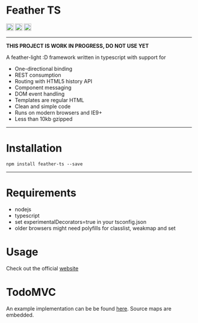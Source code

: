 # Feather TS

<img src="http://cd.feather-ts.com/mendrik/feather/badge/?branch=master" height="20">
<img src="http://dist.feather-ts.com/size.svg" height="20">
<img src="http://www.feather-ts.com/images/licence.svg" height="20">

---
**THIS PROJECT IS WORK IN PROGRESS, DO NOT USE YET**

A feather-light :D framework written in typescript with support for

* One-directional binding
* REST consumption
* Routing with HTML5 history API
* Component messaging
* DOM event handling
* Templates are regular HTML
* Clean and simple code
* Runs on modern browsers and IE9+
* Less than 10kb gzipped

---

# Installation
```
npm install feather-ts --save
```
---

# Requirements

- nodejs
- typescript
- set experimentalDecorators=true in your tsconfig.json
- older browsers might need polyfills for classlist, weakmap and set

# Usage

Check out the official [website](http://www.feather-ts.com)

# TodoMVC

An example implementation can be be found [here](http://todo.feather-ts.com/). Source maps are embedded.
